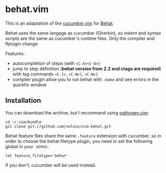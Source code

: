 # behat.vim

This is an adaptation of the [cucumber.vim](https://github.com/tpope/vim-pathogen)
for [Behat](http://behat.org).

Behat uses the same langage as cucumber (Gherkin), so indent and syntax scripts
are the same as cucumber's runtime files.  Only the compiler and ftplugin change.

Features:

* autocompletion of steps (with `<C-X><C-O>`)
* jump to step definition (**behat version from 2.2 and ctags are required**) with
tag commands `<C-]>`, `<C-W>]`, `<C-W>}`
* compiler plugin allow you to run behat with `:make` and see errors in the quickfix
window

## Installation

You can download the archive, but I recommand using [pathogen.vim](https://github.com/tpope/vim-pathogen):

    cd ~/.vim/bundle
    git clone git://github.com/veloce/vim-behat.git

Behat feature files share the same `.feature` extension with cucumber, so in
order to choose the behat filetype plugin, you need to set the following global 
in your .vimrc:

    let feature_filetype='behat'

If you don't, cucumber will be used instead.
